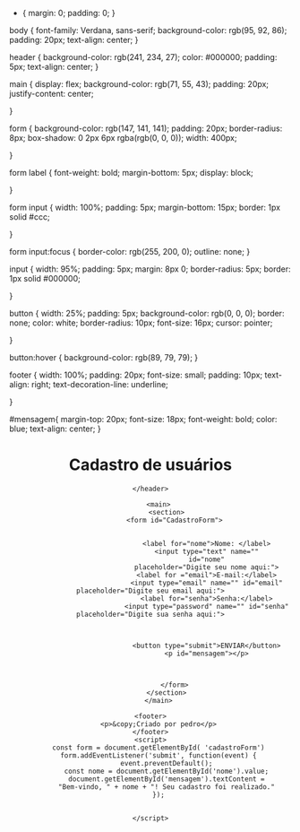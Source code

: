 * {
    margin: 0;
    padding: 0;
}

body {
    font-family: Verdana, sans-serif;
    background-color: rgb(95, 92, 86);
    padding: 20px;
    text-align: center;
}

header {
    background-color: rgb(241, 234, 27);
    color: #000000;
    padding: 5px;
    text-align: center;
}

main {
    display: flex;
    background-color: rgb(71, 55, 43);
    padding: 20px;
    justify-content: center;
    
}

form {
    background-color: rgb(147, 141, 141);
    padding: 20px;
    border-radius: 8px;
    box-shadow: 0 2px 6px rgba(rgb(0, 0, 0));
    width: 400px;

}

form label {
    font-weight: bold;
    margin-bottom: 5px;
    display: block;
    
}

form input {
    width: 100%;
    padding: 5px;
    margin-bottom: 15px;
    border: 1px solid #ccc;

}

form input:focus {
    border-color: rgb(255, 200, 0);
    outline: none;
}

input {
    width: 95%;
    padding: 5px;
    margin: 8px 0;
    border-radius: 5px;
    border: 1px solid #000000;
    
    

}

button {
    width: 25%;
    padding: 5px;
    background-color: rgb(0, 0, 0);
    border: none;
    color: white;
    border-radius: 10px;
    font-size: 16px;
    cursor: pointer;

}

button:hover {
    background-color: rgb(89, 79, 79);
}

footer {
    width: 100%;
    padding: 20px;
    font-size: small;
    padding: 10px;
    text-align: right;
    text-decoration-line: underline;
    

}

#mensagem{
    margin-top: 20px;
    font-size: 18px;
    font-weight: bold;
    color: blue;
    text-align: center;
}






<!DOCTYPE html>
<html lang="pt-br">
<head>
    <meta charset="UTF-8">
    <meta name="viewport" content="width=device-width, initial-scale=1.0">
    <title>Apenas resenha</title>
    <link rel="stylesheet" href="style.css">
</head>
<body>
    <header>
        <h1 id="titulo">Cadastro de usuários</h1>

    </header>
    
        <main>
            <section>
                <form id="CadastroForm">
                    
                
                                <label for="nome">Nome: </label>
                                <input type="text" name=""
                                id="nome"
                                placeholder="Digite seu nome aqui:">
                                <label for ="email">E-mail:</label>
                                <input type="email" name="" id="email" placeholder="Digite seu email aqui:">
                                <label for="senha">Senha:</label>
                                <input type="password" name="" id="senha" placeholder="Digite sua senha aqui:">
                                
                
                
                                <button type="submit">ENVIAR</button>
                                <p id="mensagem"></p>
                
                
                
                </form>
            </section>
        </main>

    <footer>
        <p>&copy;Criado por pedro</p>
    </footer>
    <script>
        const form = document.getElementById( 'cadastroForm')
        form.addEventListener('submit', function(event) {
            event.preventDefault();
            const nome = document.getElementById('nome').value;
            document.getElementById('mensagem').textContent =
            "Bem-vindo, " + nome + "! Seu cadastro foi realizado."
        });


    </script>
</body>
</html> 
